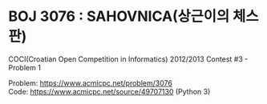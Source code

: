 # BOJ 3076 : SAHOVNICA(상근이의 체스판)
COCI(Croatian Open Competition in Informatics) 2012/2013 Contest #3 - Problem 1  
  
Problem: https://www.acmicpc.net/problem/3076  
Code: https://www.acmicpc.net/source/49707130 (Python 3)
